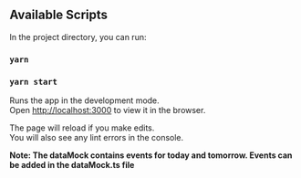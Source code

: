## Available Scripts

In the project directory, you can run:

### `yarn`
### `yarn start`

Runs the app in the development mode.\
Open [http://localhost:3000](http://localhost:3000) to view it in the browser.

The page will reload if you make edits.\
You will also see any lint errors in the console.

**Note: The dataMock contains events for today and tomorrow. Events can be added in the dataMock.ts file**